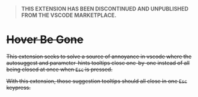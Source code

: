 > **THIS EXTENSION HAS BEEN DISCONTINUED AND UNPUBLISHED FROM THE VSCODE MARKETPLACE.**

# ~~Hover Be Gone~~

~~This extension seeks to solve a source of annoyance in vscode where the 
autosuggest and parameter-hints tooltips close one-by-one instead of all being 
closed at once when `Esc` is pressed.~~

~~With this extension, those suggestion tooltips should all close in one `Esc` 
keypress.~~
